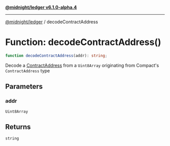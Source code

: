[**@midnight/ledger v6.1.0-alpha.4**](../README.md)

***

[@midnight/ledger](../globals.md) / decodeContractAddress

# Function: decodeContractAddress()

```ts
function decodeContractAddress(addr): string;
```

Decode a [ContractAddress](../type-aliases/ContractAddress.md) from a `Uint8Array` originating from
Compact's `ContractAddress` type

## Parameters

### addr

`Uint8Array`

## Returns

`string`

